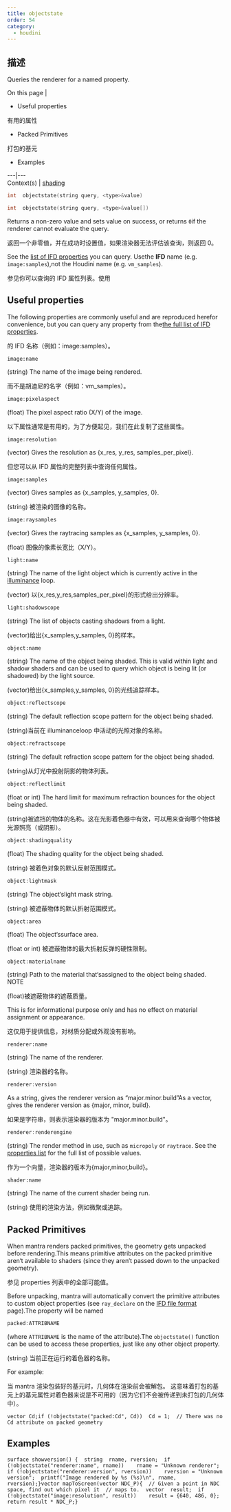 ```yaml
---
title: objectstate
order: 54
category:
  - houdini
---
```

    
## 描述

Queries the renderer for a named property.

On this page |

- Useful properties

有用的属性

- Packed Primitives

打包的基元

- Examples

---|---  
Context(s) | [shading](../contexts/shading.html)

```c
int  objectstate(string query, <type>&value)
```

```c
int  objectstate(string query, <type>&value[])
```

Returns a non-zero value and sets value on success, or returns `0`if the
renderer cannot evaluate the query.

返回一个非零值，并在成功时设置值，如果渲染器无法评估该查询，则返回 0。

See the [list of IFD properties](../../props/mantra.html) you can query.
Usethe **IFD** name (e.g. `image:samples`),not the Houdini name (e.g.
`vm_samples`).

参见你可以查询的 IFD 属性列表。使用

## Useful properties

The following properties are commonly useful and are reproduced herefor
convenience, but you can query any property from the[the full list of IFD
properties](../../props/mantra.html).

的 IFD 名称（例如：image:samples）。

`image:name`

(string) The name of the image being rendered.

而不是胡迪尼的名字（例如：vm_samples）。

```c
image:pixelaspect
```

(float) The pixel aspect ratio (X/Y) of the image.

以下属性通常是有用的，为了方便起见，我们在此复制了这些属性。

```c
image:resolution
```

(vector) Gives the resolution as {x_res, y_res, samples_per_pixel}.

但您可以从 IFD 属性的完整列表中查询任何属性。

`image:samples`

(vector) Gives samples as {x_samples, y_samples, 0}.

(string) 被渲染的图像的名称。

```c
image:raysamples
```

(vector) Gives the raytracing samples as {x_samples, y_samples, 0}.

(float) 图像的像素长宽比（X/Y）。

`light:name`

(string) The name of the light object which is currently active in the
[illuminance](illuminance.html "Loops through all light sources in the scene,
calling the light shader for each light source to set the Cl and L global
variables.") loop.

(vector) 以{x_res,y_res,samples_per_pixel}的形式给出分辨率。

```c
light:shadowscope
```

(string) The list of objects casting shadows from a light.

(vector)给出{x_samples,y_samples, 0}的样本。

`object:name`

(string) The name of the object being shaded. This is valid within light and
shadow shaders and can be used to query which object is being lit (or
shadowed) by the light source.

(vector)给出{x_samples,y_samples, 0}的光线追踪样本。

```c
object:reflectscope
```

(string) The default reflection scope pattern for the object being shaded.

(string)当前在 illuminanceloop 中活动的光照对象的名称。

```c
object:refractscope
```

(string) The default refraction scope pattern for the object being shaded.

(string)从灯光中投射阴影的物体列表。

```c
object:reflectlimit
```

(float or int) The hard limit for maximum refraction bounces for the object
being shaded.

(string)被遮挡的物体的名称。这在光影着色器中有效，可以用来查询哪个物体被光源照亮（或阴影）。

```c
object:shadingquality
```

(float) The shading quality for the object being shaded.

(string) 被着色对象的默认反射范围模式。

```c
object:lightmask
```

(string) The object‘slight mask string.

(string) 被遮蔽物体的默认折射范围模式。

`object:area`

(float) The object‘ssurface area.

(float or int) 被遮蔽物体的最大折射反弹的硬性限制。

```c
object:materialname
```

(string) Path to the material that‘sassigned to the object being shaded.
NOTE

(float)被遮蔽物体的遮蔽质量。

This is for informational purpose only and has no effect on material
assignment or appearance.

这仅用于提供信息，对材质分配或外观没有影响。

`renderer:name`

(string) The name of the renderer.

(string) 渲染器的名称。

```c
renderer:version
```

As a string, gives the renderer version as “major.minor.build”As a vector,
gives the renderer version as {major, minor, build}.

如果是字符串，则表示渲染器的版本为 "major.minor.build"。

```c
renderer:renderengine
```

(string) The render method in use, such as `micropoly` or `raytrace`. See the
[properties list](../../props/mantra.html) for the full list of possible
values.

作为一个向量，渲染器的版本为{major,minor,build}。

`shader:name`

(string) The name of the current shader being run.

(string) 使用的渲染方法，例如微聚或追踪。

## Packed Primitives

When mantra renders packed primitives, the geometry gets unpacked before
rendering.This means primitive attributes on the packed primitive aren‘t
available to shaders (since they aren‘t passed down to the unpacked
geometry).

参见 properties 列表中的全部可能值。

Before unpacking, mantra will automatically convert the primitive attributes
to custom object properties (see `ray_declare` on the [IFD file
format](../../render/ifd.html) page).The property will be named

```c
packed:ATTRIBNAME
```

(where `ATTRIBNAME` is the name of the attribute).The
`objectstate()` function can be used to access these properties, just like any
other object property.

(string) 当前正在运行的着色器的名称。

For example:

当 mantra 渲染包装好的基元时，几何体在渲染前会被解包。 这意味着打包的基元上的基元属性对着色器来说是不可用的（因为它们不会被传递到未打包的几何体中）。

    vector Cd;if (!objectstate("packed:Cd", Cd))  Cd = 1;  // There was no Cd attribute on packed geometry

## Examples

    surface showversion() {  string  rname, rversion;  if (!objectstate("renderer:name", rname))    rname = "Unknown renderer";  if (!objectstate("renderer:version", rversion))    rversion = "Unknown version";  printf("Image rendered by %s (%s)\n", rname, rversion);}vector mapToScreen(vector NDC_P){  // Given a point in NDC space, find out which pixel it  // maps to.  vector  result;  if (!objectstate("image:resolution", result))    result = {640, 486, 0};  return result * NDC_P;}
